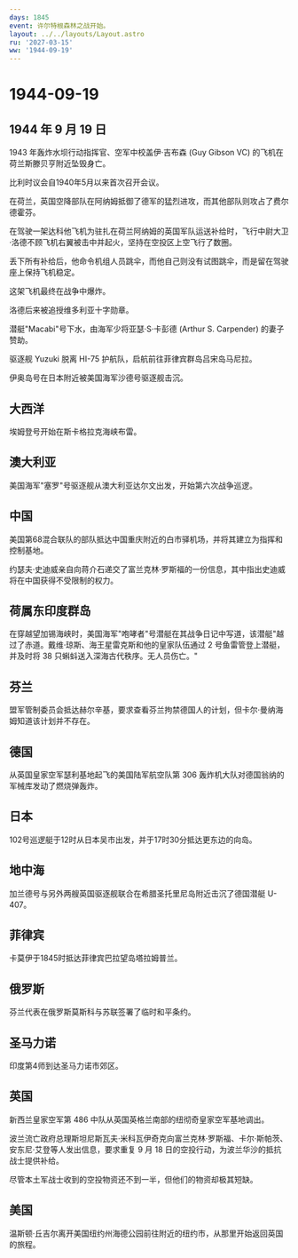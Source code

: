 ```yaml
---
days: 1845
event: 许尔特根森林之战开始。
layout: ../../layouts/Layout.astro
ru: '2027-03-15'
ww: '1944-09-19'
---
```


# 1944-09-19

## 1944 年 9 月 19 日

1943 年轰炸水坝行动指挥官、空军中校盖伊·吉布森 (Guy Gibson VC)
的飞机在荷兰斯滕贝亨附近坠毁身亡。

比利时议会自1940年5月以来首次召开会议。

在荷兰，英国空降部队在阿纳姆抵御了德军的猛烈进攻，而其他部队则攻占了费尔德霍芬。

在驾驶一架达科他飞机为驻扎在荷兰阿纳姆的英国军队运送补给时，飞行中尉大卫·洛德不顾飞机右翼被击中并起火，坚持在空投区上空飞行了数圈。

丢下所有补给后，他命令机组人员跳伞，而他自己则没有试图跳伞，而是留在驾驶座上保持飞机稳定。

这架飞机最终在战争中爆炸。

洛德后来被追授维多利亚十字勋章。

潜艇"Macabi"号下水，由海军少将亚瑟·S·卡彭德 (Arthur S. Carpender)
的妻子赞助。

驱逐舰 Yuzuki 脱离 HI-75 护航队，启航前往菲律宾群岛吕宋岛马尼拉。

伊奥岛号在日本附近被美国海军沙德号驱逐舰击沉。

## 大西洋

埃姆登号开始在斯卡格拉克海峡布雷。

## 澳大利亚

美国海军"塞罗"号驱逐舰从澳大利亚达尔文出发，开始第六次战争巡逻。

## 中国

美国第68混合联队的部队抵达中国重庆附近的白市驿机场，并将其建立为指挥和控制基地。

约瑟夫·史迪威亲自向蒋介石递交了富兰克林·罗斯福的一份信息，其中指出史迪威将在中国获得不受限制的权力。

## 荷属东印度群岛

在穿越望加锡海峡时，美国海军"咆哮者"号潜艇在其战争日记中写道，该潜艇"越过了赤道。戴维·琼斯、海王星雷克斯和他的皇家队伍通过
2 号鱼雷管登上潜艇，并及时将 38 只蝌蚪送入深海古代秩序。无人员伤亡。"

## 芬兰

盟军管制委员会抵达赫尔辛基，要求查看芬兰拘禁德国人的计划，但卡尔·曼纳海姆知道该计划并不存在。

## 德国

从英国皇家空军瑟利基地起飞的美国陆军航空队第 306
轰炸机大队对德国翁纳的军械库发动了燃烧弹轰炸。

## 日本

102号巡逻艇于12时从日本吴市出发，并于17时30分抵达更东边的向岛。

## 地中海

加兰德号与另外两艘英国驱逐舰联合在希腊圣托里尼岛附近击沉了德国潜艇
U-407。

## 菲律宾

卡莫伊于1845时抵达菲律宾巴拉望岛塔拉姆普兰。

## 俄罗斯

芬兰代表在俄罗斯莫斯科与苏联签署了临时和平条约。

## 圣马力诺

印度第4师到达圣马力诺市郊区。

## 英国

新西兰皇家空军第 486 中队从英国英格兰南部的纽彻奇皇家空军基地调出。

波兰流亡政府总理斯坦尼斯瓦夫·米科瓦伊奇克向富兰克林·罗斯福、卡尔·斯帕茨、安东尼·艾登等人发出信息，要求重复
9 月 18 日的空投行动，为波兰华沙的抵抗战士提供补给。

尽管本土军战士收到的空投物资还不到一半，但他们的物资却极其短缺。

## 美国

温斯顿·丘吉尔离开美国纽约州海德公园前往附近的纽约市，从那里开始返回英国的旅程。